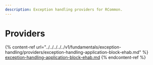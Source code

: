 ```yaml
---
description: Exception handling providers for RCommon.
---
```


# Providers

{% content-ref url="../../../../../v1/fundamentals/exception-handling/providers/exception-handling-application-block-ehab.md" %}
[exception-handling-application-block-ehab.md](../../../../../v1/fundamentals/exception-handling/providers/exception-handling-application-block-ehab.md)
{% endcontent-ref %}
